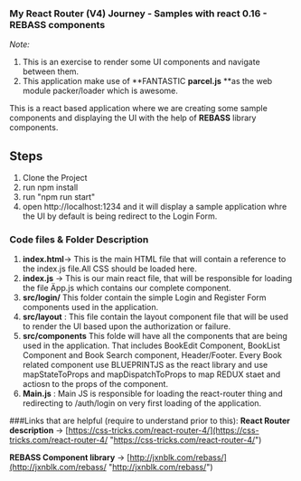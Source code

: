 ### My React Router (V4) Journey  - Samples with react 0.16 -  REBASS components


*Note:* 


1. This is an exercise to render some UI components and navigate between them.
2. This application make use of **FANTASTIC **parcel.js** **as the web module packer/loader which is awesome.   

This is a react based application where we are creating some sample components and displaying the UI with the help of **REBASS** library components. 





## Steps
1. Clone the Project
2. run npm install
3. run "npm run start" 
4. open http://localhost:1234 and it will display a sample application whre the UI by default is being redirect to the Login Form. 




### Code files & Folder Description  ###
1. **index.html**-> This is the main HTML file that will contain a reference to the index.js file.All CSS should be loaded here. 
2. **index.js** -> This is our main react file, that will be responsible for loading the file Äpp.js which contains our complete component. 
3. **src/login/** This folder contain the simple Login and Register Form components used in the application. 
4. **src/layout** : This file contain the layout component file that will be used to render the UI based upon the authorization or failure. 
5. **src/components** This folde will have all the components that are being used in the application. That includes BookEdit Component, BookList Component and Book Search component, Header/Footer. Every Book related component use  BLUEPRINTJS as the react library and use mapStateToProps and mapDispatchToProps to map REDUX staet and actiosn to the props of the component. 
6. **Main.js** :  Main JS is responsible for  loading the react-router thing and redirecting to /auth/login on very first loading of the application. 



###Links that are helpful (require to understand prior to this):
**React Router description** -> [https://css-tricks.com/react-router-4/](https://css-tricks.com/react-router-4/ "https://css-tricks.com/react-router-4/")

**REBASS Component library** -> [http://jxnblk.com/rebass/](http://jxnblk.com/rebass/ "http://jxnblk.com/rebass/")